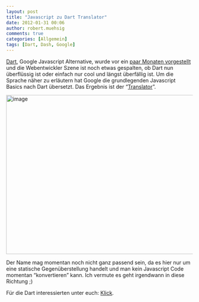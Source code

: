 ```yaml
---
layout: post
title: "Javascript zu Dart Translator"
date: 2012-01-31 00:06
author: robert.muehsig
comments: true
categories: [Allgemein]
tags: [Dart, Dash, Google]
---
```

<p><a href="http://www.dartlang.org/">Dart</a>, Google Javascript Alternative, wurde vor ein <a href="http://code-inside.de/blog/2011/09/12/google-dashdart-go-eine-cloud-ide-brightly-und-die-zukunft-von-javascript/">paar Monaten vorgestellt</a> und die Webentwickler Szene ist noch etwas gespalten, ob Dart nun überflüssig ist oder einfach nur cool und längst überfällig ist. Um die Sprache näher zu erläutern hat Google die grundlegenden Javascript Basics nach Dart übersetzt. Das Ergebnis ist der “<a href="http://googlecode.blogspot.com/2012/01/translating-javascript-to-dart.html">Translator</a>”. </p> <p><a href="http://synonym.dartlang.org/"><img style="background-image: none; border-bottom: 0px; border-left: 0px; padding-left: 0px; padding-right: 0px; display: inline; border-top: 0px; border-right: 0px; padding-top: 0px" title="image" border="0" alt="image" src="{{BASE_PATH}}/assets/wp-images/image1453.png" width="579" height="430"></a></p> <p>Der Name mag momentan noch nicht ganz passend sein, da es hier nur um eine statische Gegenüberstellung handelt und man kein Javascript Code momentan “konvertieren” kann. Ich vermute es geht irgendwann in diese Richtung ;)</p> <p>Für die Dart interessierten unter euch: <a href="http://synonym.dartlang.org/">Klick</a>.</p>

